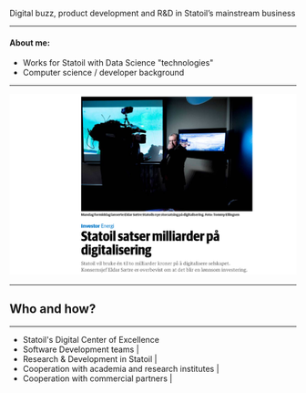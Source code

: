 Digital buzz, product development and R&D in Statoil’s mainstream business

---

#### About me:
- Works for Statoil with Data Science "technologies"
- Computer science / developer background
 
---
 
![Statoil Digitalization](https://raw.githubusercontent.com/flikka/pres/master/images/statoil_digitalisering.png)

---

## Who and how?

---
- Statoil's Digital Center of Excellence
- Software Development teams |
- Research & Development in Statoil |
- Cooperation with academia and research institutes |
- Cooperation with commercial partners |

